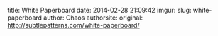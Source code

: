 title: White Paperboard
date: 2014-02-28 21:09:42
imgur: 
slug: white-paperboard
author: Chaos
authorsite: 
original: http://subtlepatterns.com/white-paperboard/
